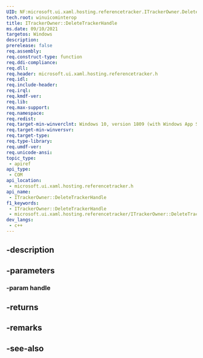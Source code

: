 ```yaml
---
UID: NF:microsoft.ui.xaml.hosting.referencetracker.ITrackerOwner.DeleteTrackerHandle
tech.root: winuicominterop
title: ITrackerOwner::DeleteTrackerHandle
ms.date: 09/10/2021
targetos: Windows
description: 
prerelease: false
req.assembly: 
req.construct-type: function
req.ddi-compliance: 
req.dll: 
req.header: microsoft.ui.xaml.hosting.referencetracker.h
req.idl: 
req.include-header: 
req.irql: 
req.kmdf-ver: 
req.lib: 
req.max-support: 
req.namespace: 
req.redist: 
req.target-min-winverclnt: Windows 10, version 1809 (with Windows App SDK 0.5 or later)
req.target-min-winversvr: 
req.target-type: 
req.type-library: 
req.umdf-ver: 
req.unicode-ansi: 
topic_type:
 - apiref
api_type:
 - COM
api_location:
 - microsoft.ui.xaml.hosting.referencetracker.h
api_name:
 - ITrackerOwner::DeleteTrackerHandle
f1_keywords:
 - ITrackerOwner::DeleteTrackerHandle
 - microsoft.ui.xaml.hosting.referencetracker/ITrackerOwner::DeleteTrackerHandle
dev_langs:
 - c++
---
```


## -description

## -parameters

### -param handle

## -returns

## -remarks

## -see-also

